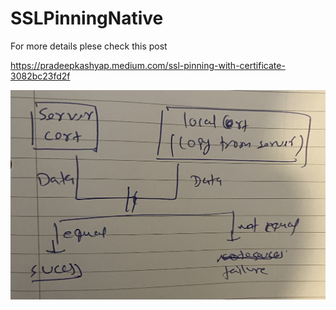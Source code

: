 # SSLPinningNative

For more details plese check this post 

https://pradeepkashyap.medium.com/ssl-pinning-with-certificate-3082bc23fd2f


![Alt text](</SSLPinningCerts/ssl.png>)
